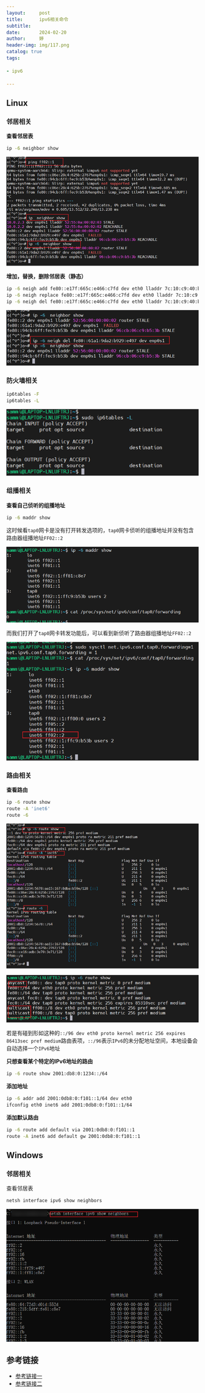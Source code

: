 ```yaml
---
layout:     post   				    
title:      ipv6相关命令			
subtitle:  
date:       2024-02-20				
author:     婷                               
header-img: img/117.png	
catalog: true 						
tags:								

- ipv6

---
```






## Linux

### 邻居相关

**查看邻居表**

```bash
ip -6 neighbor show
```



![image-20240220231051862](https://raw.githubusercontent.com/copyright1999/image-typora-markdown/main/ipv6/image-20240220231051862.png)



**增加，替换，删除邻居表（静态）**

```bash
ip -6 neigh add fe80::e17f:665c:e466:c7fd dev eth0 lladdr 7c:10:c9:40:b8:25 nud permanent
ip -6 neigh replace fe80::e17f:665c:e466:c7fd dev eth0 lladdr 7c:10:c9:40:b8:25
ip -6 neigh del fe80::e17f:665c:e466:c7fd dev eth0 lladdr 7c:10:c9:40:b8:25 nud permanent
```



![image-20240220231215961](https://raw.githubusercontent.com/copyright1999/image-typora-markdown/main/ipv6/image-20240220231215961.png)



### 防火墙相关

```bash
ip6tables -F
ip6tables -L
```



![image-20240220231401428](https://raw.githubusercontent.com/copyright1999/image-typora-markdown/main/ipv6/image-20240220231401428.png)



### 组播相关

**查看自己侦听的组播地址**

```bash
ip -6 maddr show
```



这时候看`tap0`网卡是没有打开转发选项的，`tap0`网卡侦听的组播地址并没有包含路由器组播地址`FF02::2`

![image-20240220232148602](https://raw.githubusercontent.com/copyright1999/image-typora-markdown/main/ipv6/image-20240220232148602.png)



而我们打开了`tap0`网卡转发功能后，可以看到新侦听了路由器组播地址`FF02::2`

![image-20240220232236390](https://raw.githubusercontent.com/copyright1999/image-typora-markdown/main/ipv6/image-20240220232236390.png)



### 路由相关

**查看路由**

```bash
ip -6 route show
route -A 'inet6'                    
route -6
```



![image-20240210162727297](https://raw.githubusercontent.com/copyright1999/image-typora-markdown/main/ipv6/image-20240210162727297.png)



![image-20240220233614009](https://raw.githubusercontent.com/copyright1999/image-typora-markdown/main/ipv6/image-20240220233614009.png)



若是有碰到形如这种的`::/96 dev eth0 proto kernel metric 256 expires 86413sec pref medium`路由表项，`::/96`表示`IPv6`的未分配地址空间，本地设备会自动选择一个`IPv6`地址





**只想查看某个特定的IPv6地址的路由**

```bash
ip -6 route show 2001:db8:0:1234::/64
```





**添加地址**

```bash
ip -6 addr add 2001:0db8:0:f101::1/64 dev eth0
ifconfig eth0 inet6 add 2001:0db8:0:f101::1/64
```





**添加默认路由**

```bash
ip -6 route add default via 2001:0db8:0:f101::1
route -A inet6 add default gw 2001:0db8:0:f101::1
```





## Windows

### 邻居相关

查看邻居表

```bash
netsh interface ipv6 show neighbors
```



![image-20240220232948013](https://raw.githubusercontent.com/copyright1999/image-typora-markdown/main/ipv6/image-20240220232948013.png)





## 参考链接

- [参考链接一](https://blog.csdn.net/zhangmingcai/article/details/103475731)
- [参考链接二](https://juejin.cn/s/linux%E6%9F%A5%E7%9C%8Bipv6%E8%B7%AF%E7%94%B1)





